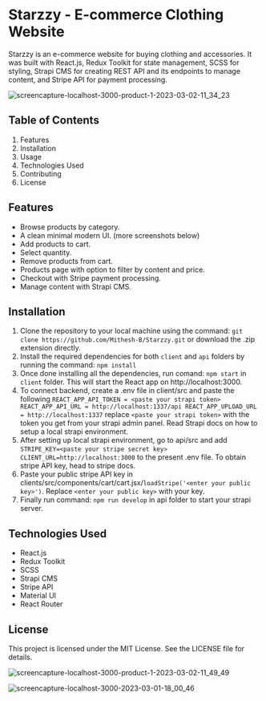 # Starzzy - E-commerce Clothing Website
Starzzy is an e-commerce website for buying clothing and accessories. It was built with React.js, Redux Toolkit for state management, SCSS for styling, Strapi CMS for creating REST API and its endpoints to manage content, and Stripe API for payment processing.

![screencapture-localhost-3000-product-1-2023-03-02-11_34_23](https://user-images.githubusercontent.com/115478939/222347333-2933ce03-86bf-4240-bf3a-80951f87bd22.png)

## Table of Contents
1. Features
2. Installation
3. Usage
4. Technologies Used
5. Contributing
6. License

## Features
- Browse products by category.
- A clean minimal modern UI. (more screenshots below)
- Add products to cart.
- Select quantity.
- Remove products from cart.
- Products page with option to filter by content and price.
- Checkout with Stripe payment processing.
- Manage content with Strapi CMS.

## Installation
1. Clone the repository to your local machine using the command:
```git clone https://github.com/Mithesh-B/Starzzy.git```
or download the .zip extension directly.
2. Install the required dependencies for both ```client``` and ```api``` folders by running the command:
```npm install```
3. Once done installing all the dependencies, run comand: ```npm start``` in ```client``` folder. This will start the React app on http://localhost:3000.
4. To connect backend, create a .env file in client/src and paste the following ```REACT_APP_API_TOKEN = <paste your strapi token>
REACT_APP_API_URL = http://localhost:1337/api
REACT_APP_UPLOAD_URL = http://localhost:1337```
replace ```<paste your strapi token>``` with the token you get from your strapi admin panel. Read Strapi docs on how to setup a local strapi environment.
5. After setting up local strapi environment, go to api/src and add ```STRIPE_KEY=<paste your stripe secret key>
CLIENT_URL=http://localhost:3000``` to the present .env file. To obtain stripe API key, head to stripe docs.
6. Paste your public stripe API key in clients/src/components/cart/cart.jsx/```loadStripe('<enter your public key>')```. Replace ```<enter your public key>``` with your key.
7. Finally run command: ```npm run develop``` in api folder to start your strapi server. 


## Technologies Used
- React.js
- Redux Toolkit
- SCSS
- Strapi CMS
- Stripe API
- Material UI
- React Router

## License
This project is licensed under the MIT License. See the LICENSE file for details.

![screencapture-localhost-3000-product-1-2023-03-02-11_49_49](https://user-images.githubusercontent.com/115478939/222347310-64250887-71ef-4142-bc37-a8d825089f5e.png)

![screencapture-localhost-3000-2023-03-01-18_00_46](https://user-images.githubusercontent.com/115478939/222147010-6b56eda1-a394-4d3f-9fe6-96e8c88b48d1.png)


